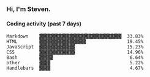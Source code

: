 ### Hi, I'm Steven.

#### Coding activity (past 7 days)
```
Markdown    ▓▓▓▓▓▓▓▓▓▓▓▓▓▓▓▓▓▓▓▓▓▓▓▓▓▓▓▓▓▓  33.83%
HTML        ▓▓▓▓▓▓▓▓▓▓▓▓▓▓▓▓▓               19.45%
JavaScript  ▓▓▓▓▓▓▓▓▓▓▓▓▓                   15.23%
CSS         ▓▓▓▓▓▓▓▓▓▓▓▓▓                   14.96%
Bash        ▓▓▓▓▓                            6.64%
other       ▓▓▓▓                             5.22%
Handlebars  ▓▓▓▓                             4.67%
```
